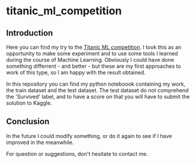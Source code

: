 # titanic_ml_competition

## Introduction

Here you can find my try to the [Titanic ML competition](https://www.kaggle.com/c/titanic/overview). I took this as an opportunity to make some experiment and to use some tools I learned during the course of Machine Learning. Obviously I could have done something differrent - and better - but these are my first approaches to work of this type, so I am happy with the result obtained.

In this repository you can find my python noteboook containing my work, the train dataset and the test dataset. The test dataset do not comprehend the 'Survived' label, and to have a score on that you will have to submit the solution to Kaggle.

## Conclusion

In the future I could modify something, or do it again to see if I have improved in the meanwhile.

For question or suggestions, don't hesitate to contact me.

